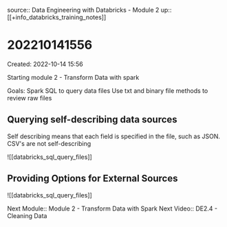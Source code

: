 source:: Data Engineering with Databricks - Module 2
up:: [[+info_databricks_training_notes]]

# 202210141556
Created: 2022-10-14 15:56

Starting module 2 - Transform Data with spark

Goals:
	Spark SQL to query data files
	Use txt and binary file methods to review raw files

## Querying self-describing data sources
Self describing means that each field is specified in the file, such as JSON. CSV's are not self-describing

![[databricks_sql_query_files]]

## Providing Options for External Sources
![[databricks_sql_query_files]]

Next Module:: Module 2 - Transform Data with Spark
Next Video:: DE2.4 - Cleaning Data